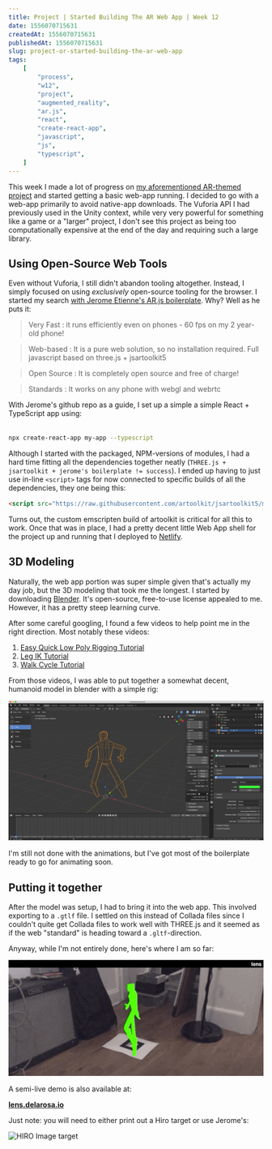 ```yaml
---
title: Project | Started Building The AR Web App | Week 12
date: 1556070715631
createdAt: 1556070715631
publishedAt: 1556070715631
slug: project-or-started-building-the-ar-web-app
tags:
    [
        "process",
        "w12",
        "project",
        "augmented_reality",
        "ar.js",
        "react",
        "create-react-app",
        "javascript",
        "js",
        "typescript",
    ]
---
```


This week I made a lot of progress on [my aforementioned AR-themed project](http://localhost:8000/posts/final-project-research-phase) and started getting a basic web-app running. I decided to go with a web-app primarily to avoid native-app downloads. The Vuforia API I had previously used in the Unity context, while very very powerful for something like a game or a "larger" project, I don't see this project as being too computationally expensive at the end of the day and requiring such a large library.

## Using Open-Source Web Tools

Even without Vuforia, I still didn't abandon tooling altogether. Instead, I simply focused on using _exclusively_ open-source tooling for the browser. I started my search [with Jerome Etienne's AR.js boilerplate](https://github.com/jeromeetienne/AR.js). Why? Well as he puts it:

> Very Fast : it runs efficiently even on phones - 60 fps on my 2 year-old phone!

> Web-based : It is a pure web solution, so no installation required. Full javascript based on three.js + jsartoolkit5

> Open Source : It is completely open source and free of charge!

> Standards : It works on any phone with webgl and webrtc

With Jerome's github repo as a guide, I set up a simple a simple React + TypeScript app using:

```bash

npx create-react-app my-app --typescript
```

Although I started with the packaged, NPM-versions of modules, I had a hard time fitting all the dependencies together neatly (`THREE.js + jsartoolkit + jerome's boilerplate != success`). I ended up having to just use in-line `<script>` tags for now connected to specific builds of all the dependencies, they one being this:

```html
<script src="https://raw.githubusercontent.com/artoolkit/jsartoolkit5/master/build/artoolkit.min.js"></script>
```

Turns out, the custom emscripten build of artoolkit is critical for all this to work. Once that was in place, I had a pretty decent little Web App shell for the project up and running that I deployed to [Netlify](https://netlify.com).

## 3D Modeling

Naturally, the web app portion was super simple given that's actually my day job, but the 3D modeling that took me the longest. I started by downloading [Blender](blender.org). It's open-source, free-to-use license appealed to me. However, it has a pretty steep learning curve.

After some careful googling, I found a few videos to help point me in the right direction. Most notably these videos:

1. [Easy Quick Low Poly Rigging Tutorial](https://www.youtube.com/watch?v=cp1YRaTZBfw)
2. [Leg IK Tutorial](https://www.youtube.com/watch?v=gH5uATTTYB4)
3. [Walk Cycle Tutorial](https://www.youtube.com/watch?v=DuUWxUitJos)

From those videos, I was able to put together a somewhat decent, humanoid model in blender with a simple rig:

![](./blendering.png)

I'm still not done with the animations, but I've got most of the boilerplate ready to go for animating soon.

## Putting it together

After the model was setup, I had to bring it into the web app. This involved exporting to a `.gtlf` file. I settled on this instead of Collada files since I couldn't quite get Collada files to work well with THREE.js and it seemed as if the web "standard" is heading toward a `.gltf`-direction.

Anyway, while I'm not entirely done, here's where I am so far:

![](./demo-v0.gif)

A semi-live demo is also available at:

**[lens.delarosa.io](https://lens.delarosa.io)**

Just note: you will need to either print out a Hiro target or use Jerome's:

![HIRO Image target](https://jeromeetienne.github.io/AR.js/data/images/HIRO.jpg)

